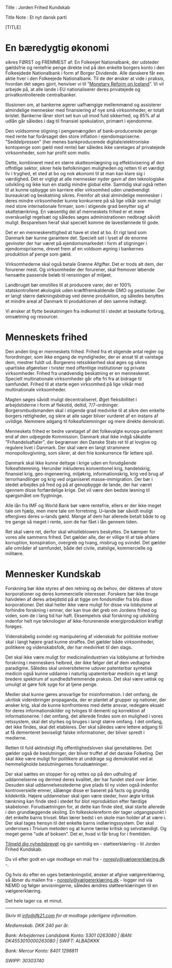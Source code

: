 Title : Jorden Frihed Kundskab

Title Note : Et nyt dansk parti

[TITLE]

# En bæredygtig økonomi

sikres FØRST og FREMMEST af: En Folkeejet Nationalbank, der udsteder gældsfrie og rentefrie penge direkte ind på den enkelte borgers konto i den Folkeejdede Nationalbank i form af Borger Dividende. Alle danskere får een aktie hver i den Folkeejede Nationalbank. Til de der ønsker at vide i praksis, hvordan det søges gjort, henviser vi til ”[Monetary Reform on Iceland](https://www.forsaetisraduneyti.is/media/Skyrslur/monetary-reform.pdf)”. Vi vil arbejde på, at alle lande i EU nationaliserer deres privatejede og privatkontrollerede centralbanker. 

Illusionen om, at bankerne agerer uafhængige mellemmænd og assisterer almindelige mennesker med finansiering af nye små virksomheder, er totalt bristet. Bankerne låner stort set kun ud imod fuld sikkerhed, og 85% af al udlån går således i dag til finansiel spekulation, primært i ejendomme.

Den voldsomme stigning i pengemængden af bank–producerede penge med rente har forårsaget den store inflation i ejendomspriserne. "Seddelpressen" (her menes bankproducerede digitale/elektroniske kontopenge som gæld med rente) bør således ikke varetages af privatejede virksomheder, som har profit som motiv.

Dette, kombineret med en større skatteomlægning og effektivisering af den offntlige sektor, sikrer hele befolkningen muligheden og retten til et værdigt liv i tryghed, et sted at bo og nok økonomi til at man kan klare sig i værdighed. Det er vigtigt at alle mennesker nyder gavn af den teknologiske udvikling og ikke kun en stadig mindre global elite. Samtidig skal også retten til at kunne opbygge sin karriere eller virksomhed uden unødvendigt bureaukrati og beskatning sikres. Fremfor alt skal almindelige mennesker i deres mindre virksomheder kunne konkurrere på så lige vilkår som muligt med store internationale firmaer, som i stigende grad benytter sig af skattetænkning. En væsentlig del af menneskets frihed er et mere overskueligt regelsæt og således søges administrationen nedbragt såvidt muligt. Besparelsen heraf skal specielt komme de lavestlønnede til gode.

Det er en menneskerettighed at have et sted at bo. Et rigt land som Danmark bør kunne garantere det. Specielt set i lyset af de enorme gevinster der har været på ejendomsmarkedet i form af stigninger i ejendomspriserne, drevet frem af en voldsom øgning i bankernes produktion af penge som gæld.

Virksomhederne skal også betale Grønne Afgifter. Det er trods alt dem, der forurener mest. Og virksomheder der forurener, skal fremover løbende hensætte passende beløb til rensningen af miljøet.

Landbruget bør omstilles til at producere varer, der er 100% statskontrolleret økologisk uden kræftfremkaldende GMO og pestisider. Der er langt større dækningsbidrag ved denne produktion, og således benyttes et mindre areal af Danmark til produktionen af den samme indtægt. 

Vi  ønsker at flytte beskatningen fra indkomst til i stedet at beskatte forbrug, omsætning og resourcer. 

# Menneskets frihed

Den anden ting er menneskets frihed. Frihed fra et stigende antal regler og forordninger, som ikke engang de myndigheder, der er ansat til at varetage dem, mestrer fuldt ud. Borgerens retssikkerhed skal øges og sikres upartiske afgørelser i tvister med offentlige institutioner og private virksomheder. Frihed fra unødvendig beskatning er en menneskeret. Specielt multinationale virksomheder går ofte fri fra at bidrage til samfundet. Frihed til at starte egen virksomhed på lige vilkår med multinationale virksomheder. 

Magten søges såvidt muligt decentraliseret. Øget fleksibillitet i arbejdstiderne i form af flekstid, deltid, 7/7-ordninger. Borgerombudsmanden skal i stigende grad medvirke til at sikre den enkelte borgers rettigheder, og sikre at alle sager bliver vurderet af en instans af uvildige. Nemmere adgang til folkeafstemninger og mere direkte demokrati.

Menneskets frihed er bedre varetaget af det folkevalgte europa-parlament end af den udpegede Kommission. Danmark skal ikke indgå såkaldte ”Frihandelsaftaler”, der begrænser den Danske Stats ret til at lovgive og regulere livet i Danmark. Der skal være en langt strammere monopollovgivning, som sikrer, at den frie konkurrence får lettere spil.

Danmark skal ikke kunne deltage i krige uden en forudgående folkeafstemning. Herunder inkluderes konventionel krig, handelskrig, finansiel krig, geo-ingeneering, miljøkrig, informationskrig, krig ved brug af terrorhandlinger og krig ved organiseret masse-immigration. Der bør i stedet arbejdes på fred og på at genopbygge de lande, der har været igennem disse forfærdelige krige. Det vil være den bedste løsning til spørgsmålet om flygtninge. 

Alle lån fra IMF og World Bank bør være rentefrie, ellers er der ikke meget tale om hjælp, men mere tale om forretning. U–lande bør såvidt muligt eftergives deres u–lands gæld. Mange af dem har allerede betalt både to og tre gange så meget i rente, som de har fået i lån gennem tiden.

Ret skal være ret, derfor skal whistleblowers beskyttes. De kæmper for vores alle sammens frihed. Det gælder alle, der er villige til at tale afsløre korruption, konspiration, overgreb og tvang, misbrug og svindel. Det gælder alle områder af samfundet, både det civile, statslige, kommercielle og militære. 

# Mennesker Kundskab

Forskning bør ikke styres af den retning og de behov, der dikteres af store korporationer og deres kommercielle interesser. Forskere bør ikke bruge halvdelen af deres arbejdstid på at tigge om fondsmidler fra bla disse korporationer. Det skal heller ikke være muligt for disse via lobbyisme at forhindre forskning i emner, der kan true det greb om Jordens frihed og viden, som de i lang tid har haft. Eksempelvis skal forskning og udvikling indenfor helt nye teknologier af ikke-forurenende energiproduktion kraftigt forøges.

Videnskabelig svindel og manipulering af videnskab for politiske motiver skal i langt højere grad kunne straffes. Det gælder både virksomheder, politikere og videnskabsfolk, der har medvirket til den slags.

Det skal ikke være muligt for medicinalindustrien via lobbyisme at forhindre forskning i menneskers helbred, der ikke følger det af dem vedtagne paradigme. Således skal universiteterne udover patenterbar syntetisk medicin også kunne uddanne i naturlig upatenterbar medicin og et langt bredere spektrum af sundhedsfremmende praksis. Det skal være uetisk og umuligt at gøre folk syge for at tjene penge.

Medier skal kunne gøres ansvarlige for misinformation. I det omfang, de ukritisk viderebringer propaganda, der er plantet af grupper og nationer, der ønsker krig, skal de kunne konfronteres med dette ansvar, redegøre eksakt for deres informationskilder og tvinges til dementi og korrektion af informationerne. I det omfang, det allerede findes som en mulighed i vores retssystem, skal det styrkes og bruges i langt større omfang. I det omfang, det ikke findes, skal det etableres. Der skal således være lettere adgang til at få dementeret beviseligt falske informationer, der bliver spredt i medierne. 

Retten til fuld aktindsigt iflg offentlighedsloven skal genetableres. Det gælder også de beslutninger, der bliver truffet af det danske Folketing. Det skal ikke være muligt for politikere at unddrage sig demokratiet ved at hemmeligholde beslutningernes forudsætninger.

Der skal sættes en stopper for og rettes op på den udhuling af uddannelserne og dermed deres kvalitet, der har fundet sted over årtier. Desuden skal uddannelsesstederne give plads til ny viden også indenfor kontroversielle emner, sålænge disse er baseret på facts og grundig kildekritik. Højere uddannelser skal igen være steder, hvor ægte kritisk tænkning kan finde sted i stedet for blot reproduktion efter færdige skabeloner. Forudsætningen for, at dette kan finde sted, skal starte allerede i den grundlæggende skoling. En folkeskolereform der tager udgangspunkt i det enkelte barns trivsel. Man lærer bedst i en skole man holder af at være i. Der skal tages hensyn til det enkelte barns indlæringssystem. Der skal undervises i Trivium metoden og at kunne tænke kritisk og selvstændigt. Og meget gerne "ude af boksen". Det er, hvad vi får brug for i fremtiden.


[Tilmeld dig nyhedsbrevet](http://eepurl.com/b9-jSf) og giv samtidig en - støtteerklæring - til Jorden Frihed Kundskab. 

Du vil efter godt en uge modtage en mail fra - noreply@vælgererklæring.dk -. 

Og hvis du efter en uges betænkningstid, ønsker at afgive vælgererklæring, så åbner du mailen fra - noreply@vælgererklæring.dk - logger ind via NEMID og følger anvisningerne, således ændres støtteerklæringen til en vælgererklæring. 

Det hele tager ca. et minut. 

----

_Skriv til info@jfk21.com for at modtage yderligere information._

_Medlemskab. DKK 240 per år._

_Bank: Arbejdernes Landsbank Konto: 5301 0263080 | IBAN: DK4553010000263080 | SWIFT: ALBADKKK_ 

_Bank: Mercur Konto: 8401 1298811_ 

_SWIPP: 30303740_
